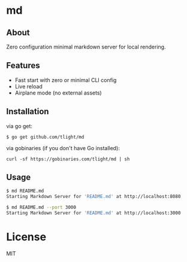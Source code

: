 # md

## About

Zero configuration minimal markdown server for local rendering.

## Features

* Fast start with zero or minimal CLI config
* Live reload
* Airplane mode (no external assets)

## Installation

via go get:
```
$ go get github.com/tlight/md
```

via gobinaries (if you don't have Go installed):
```
curl -sf https://gobinaries.com/tlight/md | sh
```

## Usage

```sh
$ md README.md
Starting Markdown Server for 'README.md' at http://localhost:8080

$ md README.md --port 3000
Starting Markdown Server for 'README.md' at http://localhost:3000
```

# License

 MIT
